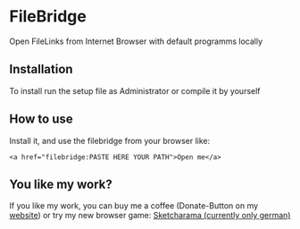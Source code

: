 # FileBridge
Open FileLinks from Internet Browser with default programms locally

## Installation
To install run the setup file as Administrator or compile it by yourself

## How to use
Install it, and use the filebridge from your browser like:
```
<a href="filebridge:PASTE HERE YOUR PATH">Open me</a>
```
## You like my work?

If you like my work, you can buy me a coffee (Donate-Button on my [website](https://berti92.github.io/mega_calendar/)) or try my new browser game:
<a href="http://sketcharama.com/">Sketcharama (currently only german)</a> 
